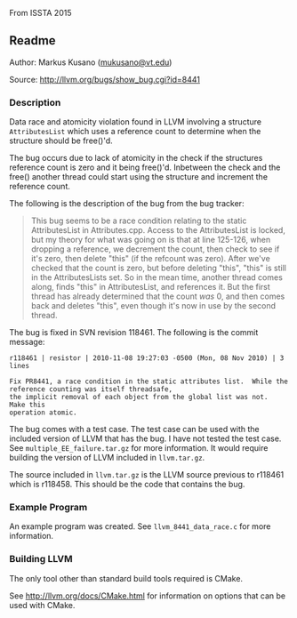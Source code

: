 From ISSTA 2015
## Readme

Author: Markus Kusano (mukusano@vt.edu)

Source: http://llvm.org/bugs/show_bug.cgi?id=8441

### Description
Data race and atomicity violation found in LLVM involving a structure
`AttributesList` which uses a reference count to determine when the structure
should be free()'d. 

The bug occurs due to lack of atomicity in the check if the structures
reference count is zero and it being free()'d. Inbetween the check and the
free() another thread could start using the structure and increment the
reference count. 

The following is the description of the bug from the bug tracker:

> This bug seems to be a race condition relating to the static AttributesList in
> Attributes.cpp. Access to the AttributesList is locked, but my theory for what
> was going on is that at line 125-126, when dropping a reference, we decrement
> the count, then check to see if it's zero, then delete "this" (if the refcount
> was zero). After we've checked that the count is zero, but before deleting
> "this", "this" is still in the AttributesLists set. So in the mean time,
> another thread comes along, finds "this" in AttributesList, and references it.
> But the first thread has already determined that the count *was* 0, and then
> comes back and deletes "this", even though it's now in use by the second
> thread.

The bug is fixed in SVN revision 118461. The following is the commit message:

~~~~~~~~~~
r118461 | resistor | 2010-11-08 19:27:03 -0500 (Mon, 08 Nov 2010) | 3 lines

Fix PR8441, a race condition in the static attributes list.  While the
reference counting was itself threadsafe,
the implicit removal of each object from the global list was not.  Make this
operation atomic.
~~~~~~~~~~

The bug comes with a test case. The test case can be used with the included
version of LLVM that has the bug. I have not tested the test case. See
`multiple_EE_failure.tar.gz` for more information. It would require building
the version of LLVM included in `llvm.tar.gz`.

The source included in `llvm.tar.gz` is the LLVM source previous to r118461
which is r118458. This should be the code that contains the bug.

### Example Program
An example program was created. See `llvm_8441_data_race.c` for more
information.

### Building LLVM
The only tool other than standard build tools required is CMake.

See http://llvm.org/docs/CMake.html for information on options that can be
used with CMake.
